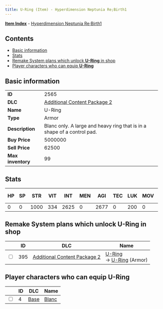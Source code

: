 ```yaml
---
title: U-Ring (Item) - Hyperdimension Neptunia Re;Birth1
---
```


[**Item Index**](/neptunia/rb1/item/index.html) - [Hyperdimension Neptunia Re;Birth1](/neptunia/rb1)

## Contents

- [Basic information](#basic-information)
- [Stats](#stats)
- [Remake System plans which unlock **U-Ring** in shop](#remake-system-plans-which-unlock-u-ring-in-shop)
- [Player characters who can equip **U-Ring**](#player-characters-who-can-equip-u-ring)

## Basic information

|   |   |
| -- | -- |
| **ID** | 2565 |
| **DLC** | [Additional Content Package 2](/neptunia/rb1/dlc/11-pack2.html) |
| **Name** | U-Ring |
| **Type** | Armor |
| **Description** | Blanc only. A large and heavy ring that is in a shape of a control pad. |
| **Buy Price** | 5000000 |
| **Sell Price** | 62500 |
| **Max inventory** | 99 |


## Stats

| HP | SP | STR | VIT | INT | MEN | AGI | TEC | LUK | MOV | Fire res. | Ice res. | Wind res. | Lightning res. |
| -- | -- | --- | --- | --- | --- | --- | --- | --- | --- | --------- | -------- | --------- | -------------- |
| 0 | 0 | 1000 | 334 | 2625 | 0 | 2677 | 0 | 200 | 0 | 0 | 0 | 0 | 0 |


## Remake System plans which unlock **U-Ring** in shop

|    | ID | DLC | Name |
| -- | -- | --- | ---- |
| <input type="checkbox" id="rb1-remake-11-395" class="trackbox" /> | 395 | [Additional Content Package 2](/neptunia/rb1/dlc/11-pack2.html) | [U-Ring](/neptunia/rb1/remake/11-395-u-ring.html)<br /> → [U-Ring](/neptunia/rb1/item/11-2565-u-ring.html) (Armor) |


## Player characters who can equip **U-Ring**

|    | ID | DLC | Name |
| -- | -- | --- | ---- |
| <input type="checkbox" id="rb1-player-1-4" class="trackbox" /> | 4 | [Base](/neptunia/rb1/dlc/1-base.html) | [Blanc](/neptunia/rb1/player/1-4-blanc.html) |
